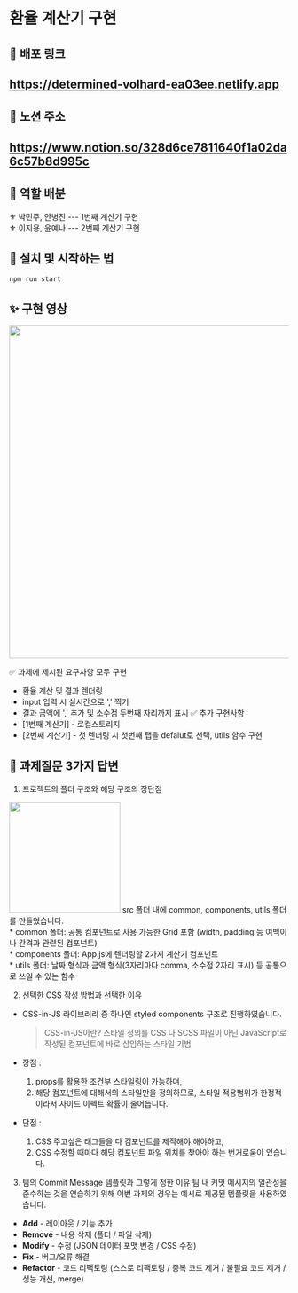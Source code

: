 # 환율 계산기 구현

## 🥽 배포 링크
<h2><a href='https://determined-volhard-ea03ee.netlify.app'>https://determined-volhard-ea03ee.netlify.app</a></h2>

## 🚩 노션 주소
<h2><a href='https://www.notion.so/328d6ce7811640f1a02da6c57b8d995c'>https://www.notion.so/328d6ce7811640f1a02da6c57b8d995c</a></h2>

## 🔮 역할 배분
⚜ 박민주, 안병진 --- 1번째 계산기 구현<br/>
⚜ 이지용, 윤예나 --- 2번째 계산기 구현<br/>

## 🧶 설치 및 시작하는 법

```
npm run start
```

## ✨ 구현 영상

<img src="https://user-images.githubusercontent.com/68722179/151032212-c40e493f-d6c5-4a49-b9b1-3c69a53b3533.gif" width="600" />

✅ 과제에 제시된 요구사항 모두 구현
* 환율 계산 및 결과 렌더링
* input 입력 시 실시간으로 ',' 찍기
* 결과 금액에 ',' 추가 및 소수점 두번째 자리까지 표시
✅ 추가 구현사항
* [1번째 계산기] - 로컬스토리지
* [2번째 계산기] - 첫 렌더링 시 첫번째 탭을 defalut로 선택, utils 함수 구현


## 🚀 과제질문 3가지 답변

1. 프로젝트의 폴더 구조와 해당 구조의 장단점
<img src="https://user-images.githubusercontent.com/68722179/151045023-8ea94919-792d-4d8f-9de6-d9481ea8d0d8.png" width="200" />
src 폴더 내에 common, components, utils 폴더를 만들었습니다. <br/>
* common 폴더: 공통 컴포넌트로 사용 가능한 Grid 포함 (width, padding 등 여백이나 간격과 관련된 컴포넌트)<br/>
* components 폴더: App.js에 렌더링할 2가지 계산기 컴포넌트<br/>
* utils 폴더: 날짜 형식과 금액 형식(3자리마다 comma, 소수점 2자리 표시) 등 공통으로 쓰일 수 있는 함수 <br/>

2. 선택한 CSS 작성 방법과 선택한 이유 
- CSS-in-JS 라이브러리 중 하나인 styled components 구조로 진행하였습니다.
    
    > CSS-in-JS이란? 스타일 정의를 CSS 나 SCSS 파일이 아닌
    JavaScript로 작성된 컴포넌트에 바로 삽입하는 스타일 기법
    
- 장점 :
    1)  props를 활용한 조건부 스타일링이 가능하며,
    2) 해당 컴포넌트에 대해서의 스타일만을 정의하므로, 
    스타일 적용범위가 한정적이라서 사이드 이펙트 확률이 줄어듭니다.
- 단점 :
    1) CSS 주고싶은 태그들을 다 컴포넌트를 제작해야 해야하고,
    2) CSS 수정할 때마다 해당 컴포넌트 파일 위치를 찾아야 하는 번거로움이 있습니다.
    
3. 팀의 Commit Message 템플릿과 그렇게 정한 이유
팀 내 커밋 메시지의 일관성을 준수하는 것을 연습하기 위해 
이번 과제의 경우는 예시로 제공된 템플릿을 사용하였습니다.
- **Add** - 레이아웃 / 기능 추가
- **Remove** - 내용 삭제 (폴더 / 파일 삭제)
- **Modify** - 수정 (JSON 데이터 포맷 변경 / CSS 수정)
- **Fix** - 버그/오류 해결
- **Refactor** - 코드 리팩토링 (스스로 리팩토링 / 중복 코드 제거 / 불필요 코드 제거 / 성능 개선, merge)
